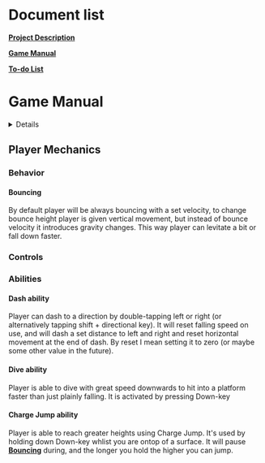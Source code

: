 # Document list

[**Project Description**](README.md#bounce-climber-project-description)

[**Game Manual**](GAMEMANUAL.md#game-manual)

[**To-do List**](TODOLIST.md#to-do-list)


# Game Manual

<details><font size="10">GameModes</font>

## GameModes

### No Breaks

#### Explanation

In this gamemode you aim to climb upwards while staying in the camera view. Camera keeps accelerating up faster. If you fall behind of the camera/out of view you will lose life/die.

#### Still images

<details>
<summary><font size="10">No Breaks gamemode</font></summary>

![Screenshot](No_Breaks.png "No Breaks gamemode")
</details>

## Objects

### Player

#### Ball

##### Still images
<details>
<summary><font size="10">Ball has a trail and creates dust or wind on contact with a platform</font></summary>

![Screenshot](Ball_Animations.png "Ball Animations")
</details>

### Platforms

##### Still images

<details>
<summary><font size="10">Animation for default platform break</font></summary>

![Screenshot](Platform_Breaking.png "Platform Breaking")
</details>

#### Ice Platform

##### Still images

<details>
<summary><font size="10">Ice Platform</font></summary>

![Screenshot](Ice_platform_and_break.png "Ice Platform")
</details>

##### Animations

<details>
<summary><font size="10">Ice Platform break animation</font></summary>

![GIF](https://j.gifs.com/79z1VG.gif "Ice Platform Breaking")
</details>


#### Grass Platform

##### Still images

<details>
<summary><font size="10">Grass Platform</font></summary>

![Screenshot](Grass_Platform.png "Grass Platform")
</details>

##### Animations

No GIF.

</details>

## Player Mechanics

### Behavior

#### Bouncing

By default player will be always bouncing with a set velocity, to change bounce height player is given vertical movement, but instead of bounce velocity it introduces gravity changes. This way player can levitate a bit or fall down faster.

### Controls

### Abilities

#### Dash ability

Player can dash to a direction by double-tapping left or right (or alternatively tapping shift + directional key). It will reset falling speed on use, and will dash a set distance to left and right and reset horizontal movement at the end of dash. By reset I mean setting it to zero (or maybe some other value in the future).

#### Dive ability

Player is able to dive with great speed downwards to hit into a platform faster than just plainly falling. It is activated by pressing Down-key

#### Charge Jump ability

Player is able to reach greater heights using Charge Jump. It's used by holding down Down-key whlist you are ontop of a surface. It will pause [**Bouncing**](#bouncing) during, and the longer you hold the higher you can jump.